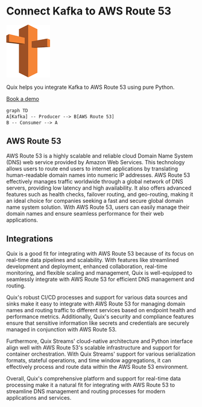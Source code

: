 # Connect Kafka to AWS Route 53

![](./images/logo_1.jpg)

Quix helps you integrate Kafka to AWS Route 53 using pure Python.

<div>
<a class="md-button md-button--primary" href="https://share.hsforms.com/1iW0TmZzKQMChk0lxd_tGiw4yjw2?__hstc=175542013.2303933fbd746c0ac86d9ccbe9bc9100.1728383268831.1729603416735.1729620918855.31&__hssc=175542013.1.1729620918855&__hsfp=2132701734" target="_blank" style="margin-right:.5rem;">Book a demo</a>
<br/>
</div>

```mermaid
graph TD
A[Kafka] -- Producer --> B[AWS Route 53]
B -- Consumer --> A
```

## AWS Route 53

AWS Route 53 is a highly scalable and reliable cloud Domain Name System (DNS) web service provided by Amazon Web Services. This technology allows users to route end users to internet applications by translating human-readable domain names into numeric IP addresses. AWS Route 53 effectively manages traffic worldwide through a global network of DNS servers, providing low latency and high availability. It also offers advanced features such as health checks, failover routing, and geo-routing, making it an ideal choice for companies seeking a fast and secure global domain name system solution. With AWS Route 53, users can easily manage their domain names and ensure seamless performance for their web applications.

## Integrations

Quix is a good fit for integrating with AWS Route 53 because of its focus on real-time data pipelines and scalability. With features like streamlined development and deployment, enhanced collaboration, real-time monitoring, and flexible scaling and management, Quix is well-equipped to seamlessly integrate with AWS Route 53 for efficient DNS management and routing.

Quix's robust CI/CD processes and support for various data sources and sinks make it easy to integrate with AWS Route 53 for managing domain names and routing traffic to different services based on endpoint health and performance metrics. Additionally, Quix's security and compliance features ensure that sensitive information like secrets and credentials are securely managed in conjunction with AWS Route 53.

Furthermore, Quix Streams' cloud-native architecture and Python interface align well with AWS Route 53's scalable infrastructure and support for container orchestration. With Quix Streams' support for various serialization formats, stateful operations, and time window aggregations, it can effectively process and route data within the AWS Route 53 environment.

Overall, Quix's comprehensive platform and support for real-time data processing make it a natural fit for integrating with AWS Route 53 to streamline DNS management and routing processes for modern applications and services.

